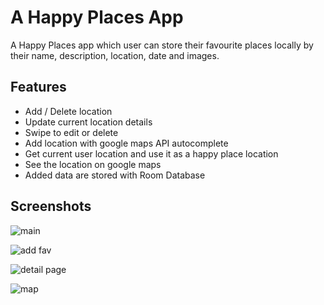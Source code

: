 
# A Happy Places App

A Happy Places app which user can store their favourite places locally by their name, description, location, date and images.



## Features

- Add / Delete location
- Update current location details
- Swipe to edit or delete
- Add location with google maps API autocomplete
- Get current user location and use it as a happy place location
- See the location on google maps
- Added data are stored with Room Database

## Screenshots

![main](https://user-images.githubusercontent.com/101017069/202225041-75b1c0c1-cf3b-400b-a044-ae698e85a026.PNG)

![add fav](https://user-images.githubusercontent.com/101017069/202225251-b95f7212-bc8e-4807-bd4d-cb604eb1afbd.PNG)

![detail page](https://user-images.githubusercontent.com/101017069/202225412-d08af48a-10fd-4417-baf5-1a39671c7931.PNG)

![map](https://user-images.githubusercontent.com/101017069/202225517-d000c321-c603-40f8-8fee-cf7fb6f8a619.PNG)
